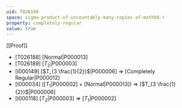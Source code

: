 ```yaml
---
uid: T026198
space: sigma-product-of-uncountably-many-copies-of-mathbb-r
property: completely-regular
value: true
---
```

[[Proof]]

* [T026188] [Normal|P000013]
* [T026189] [$T_2$|P000003]
* [I000149] [$T_{3 \frac{1}{2}}$|P000006] => [Completely Regular|P000012]
* [I000034] ([$T_1$|P000002] + [Normal|P000013]) => [$T_{3 \frac{1}{2}}$|P000006]
* [I000118] [$T_2$|P000003] => [$T_1$|P000002]

